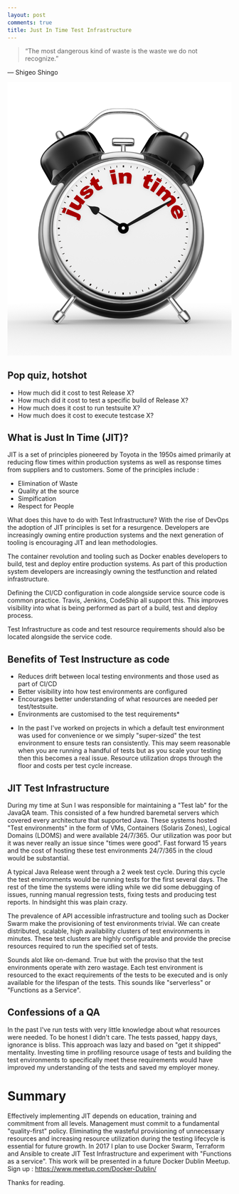 ```yaml
---
layout: post
comments: true
title: Just In Time Test Infrastructure 
---
```


> “The most dangerous kind of waste is the waste we do not recognize.”

― Shigeo Shingo 

![jit](../images/jit.jpg)

## Pop quiz, hotshot

- How much did it cost to test Release X? 
- How much did it cost to test a specific build of Release X?
- How much does it cost to run testsuite X? 
- How much does it cost to execute testcase X?

## What is Just In Time (JIT)?

JIT is a set of principles pioneered by Toyota in the 1950s aimed primarily at reducing flow times within production systems as well as response times from suppliers and to customers.  Some of the principles include :

- Elimination of Waste
- Quality at the source
- Simpification
- Respect for People

What does this have to do with Test Infrastructure?  With the rise of DevOps the adoption of JIT principles is set for a resurgence.  Developers are increasingly owning entire production systems and the next generation of tooling is encouraging JIT and lean methodologies.

The container revolution and tooling such as Docker enables developers to build, test and deploy entire production systems.  As part of this production system developers are increasingly owning the testfunction and related infrastructure.

Defining the CI/CD configuration in code alongside service source code is common practice.  Travis, Jenkins, CodeShip all support this.  This improves visibility into what is being performed as part of a build, test and deploy process.  

Test Infrastructure as code and test resource requirements should also be located alongside the service code.  

## Benefits of Test Instructure as code

- Reduces drift between local testing environments and those used as part of CI/CD
- Better visibility into how test environments are configured
- Encourages better understanding of what resources are needed per test/testsuite.
- Environments are customised to the test requirements*

* In the past I've worked on projects in which a default test environment was used for convenience or we simply "super-sized" the test environment to ensure tests ran consistently. This may seem reasonable when you are running a handful of tests but as you scale your testing then this becomes a real issue.  Resource utilization drops through the floor and costs per test cycle increase.

## JIT Test Infrastructure

During my time at Sun I was responsible for maintaining a "Test lab" for the JavaQA team.  This consisted of a few hundred baremetal servers which covered every architecture that supported Java. These systems hosted "Test environments" in the form of VMs, Containers (Solaris Zones), Logical Domains (LDOMS) and were available 24/7/365.  Our utilization was poor but it was never really an issue since "times were good".  Fast forward 15 years and the cost of hosting these test environments 24/7/365 in the cloud would be substantial.  

A typical Java Release went through a 2 week test cycle.  During this cycle the test environments would be running tests for the first several days. The rest of the time the systems were idling while we did some debugging of issues, running manual regression tests, fixing tests and producing test reports. In hindsight this was plain crazy. 

The prevalence of API accessible infrastructure and tooling such as Docker Swarm make the provisioning of test environments trivial.  We can create distributed, scalable, high availability clusters of test environments in minutes.  These test clusters are highly configurable and provide the precise resources required to run the specified set of tests. 

Sounds alot like on-demand.  True but with the proviso that the test environments operate with zero wastage.  Each test environment is resourced to the exact requirements of the tests to be executed and is only available for the lifespan of the tests.  This sounds like "serverless" or "Functions as a Service".

## Confessions of a QA 

In the past I've run tests with very little knowledge about what resources were needed.  To be honest I didn't care. The tests passed, happy days, ignorance is bliss.  This approach was lazy and based on "get it shipped" mentality.  Investing time in profiling resource usage of tests and building the test environments to specifically meet these requirements would have improved my understanding of the tests and saved my employer money.

# Summary

Effectively implementing JIT depends on education, training and commitment from all levels.  Management must commit to a fundamental "quality-first" policy.  Eliminating the wasteful provisioning of unnecessary resources and increasing resource utilization during the testing lifecycle is essential for future growth.  In 2017 I plan to use Docker Swarm, Terraform and Ansible to create JIT Test Infrastructure and experiment with "Functions as a service".  This work will be presented in a future Docker Dublin Meetup.  Sign up : https://www.meetup.com/Docker-Dublin/  

Thanks for reading.
